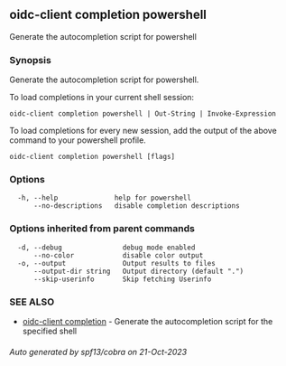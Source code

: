 ## oidc-client completion powershell

Generate the autocompletion script for powershell

### Synopsis

Generate the autocompletion script for powershell.

To load completions in your current shell session:

	oidc-client completion powershell | Out-String | Invoke-Expression

To load completions for every new session, add the output of the above command
to your powershell profile.


```
oidc-client completion powershell [flags]
```

### Options

```
  -h, --help              help for powershell
      --no-descriptions   disable completion descriptions
```

### Options inherited from parent commands

```
  -d, --debug               debug mode enabled
      --no-color            disable color output
  -o, --output              Output results to files
      --output-dir string   Output directory (default ".")
      --skip-userinfo       Skip fetching Userinfo
```

### SEE ALSO

* [oidc-client completion](oidc-client_completion.md)	 - Generate the autocompletion script for the specified shell

###### Auto generated by spf13/cobra on 21-Oct-2023
